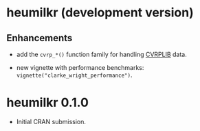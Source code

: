 # heumilkr (development version)

## Enhancements

-   add the `cvrp_*()` function family for handling [CVRPLIB](http://vrp.atd-lab.inf.puc-rio.br/) data.

-   new vignette with performance benchmarks: `vignette("clarke_wright_performance")`.

# heumilkr 0.1.0

-   Initial CRAN submission.
